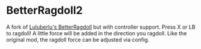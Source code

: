 # BetterRagdoll2

A fork of [Luluberlu's BetterRagdoll](https://thunderstore.io/c/peak/p/Luluberlu/BetterRagdoll/) but with controller support. Press X or LB to ragdoll! A little force will be added in the direction you ragdoll. Like the original mod, the ragdoll force can be adjusted via config.
